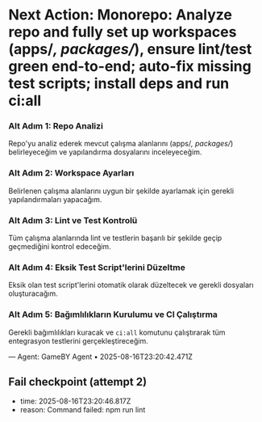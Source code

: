 # Next Action: Monorepo: Analyze repo and fully set up workspaces (apps/*, packages/*), ensure lint/test green end-to-end; auto-fix missing test scripts; install deps and run ci:all

### Alt Adım 1: Repo Analizi
Repo'yu analiz ederek mevcut çalışma alanlarını (apps/*, packages/*) belirleyeceğim ve yapılandırma dosyalarını inceleyeceğim.

### Alt Adım 2: Workspace Ayarları
Belirlenen çalışma alanlarını uygun bir şekilde ayarlamak için gerekli yapılandırmaları yapacağım.

### Alt Adım 3: Lint ve Test Kontrolü
Tüm çalışma alanlarında lint ve testlerin başarılı bir şekilde geçip geçmediğini kontrol edeceğim.

### Alt Adım 4: Eksik Test Script'lerini Düzeltme
Eksik olan test script'lerini otomatik olarak düzeltecek ve gerekli dosyaları oluşturacağım.

### Alt Adım 5: Bağımlılıkların Kurulumu ve CI Çalıştırma
Gerekli bağımlılıkları kuracak ve `ci:all` komutunu çalıştırarak tüm entegrasyon testlerini gerçekleştireceğim.

— Agent: GameBY Agent • 2025-08-16T23:20:42.471Z


## Fail checkpoint (attempt 2)
- time: 2025-08-16T23:20:46.817Z
- reason: Command failed: npm run lint
